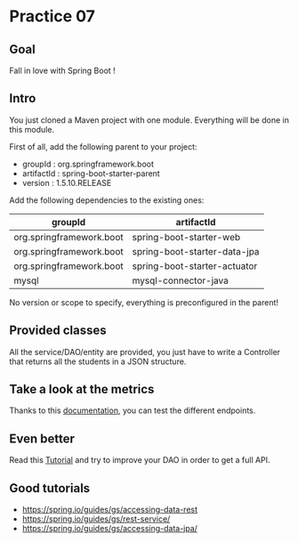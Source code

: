 # Practice 07

## Goal
Fall in love with Spring Boot !

## Intro
You just cloned a Maven project with one module. Everything will be done in this module.

First of all, add the following parent to your project:
* groupId : org.springframework.boot
* artifactId : spring-boot-starter-parent
* version : 1.5.10.RELEASE

Add the following dependencies to the existing ones:

| groupId | artifactId |
|---------|------------|
|  org.springframework.boot | spring-boot-starter-web |
|  org.springframework.boot | spring-boot-starter-data-jpa |
|  org.springframework.boot | spring-boot-starter-actuator |
|  mysql | mysql-connector-java |
 
No version or scope to specify, everything is preconfigured in the parent!

## Provided classes
All the service/DAO/entity are provided, you just have to write a Controller that returns all the students in a JSON structure.

## Take a look at the metrics

Thanks to this [documentation](https://docs.spring.io/spring-boot/docs/current/reference/html/production-ready-endpoints.html), you can test the different endpoints.

## Even better
Read this [Tutorial](https://spring.io/guides/gs/accessing-data-rest/) and try to improve your DAO in order to get a full API.

## Good tutorials
* https://spring.io/guides/gs/accessing-data-rest
* https://spring.io/guides/gs/rest-service/
* https://spring.io/guides/gs/accessing-data-jpa/